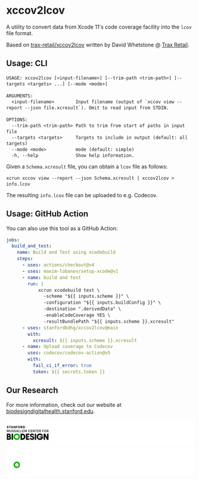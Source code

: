 <!--

This source file is part of the Stanford Biodesign Digital Health Group open-source organization

SPDX-FileCopyrightText: 2025 Stanford University and the project authors (see CONTRIBUTORS.md)

SPDX-License-Identifier: MIT

-->

# xccov2lcov

A utility to convert data from Xcode 11's code coverage facility into the `lcov` file format.

Based on [trax-retail/xccov2lcov](https://github.com/trax-retail/xccov2lcov) written by David Whetstone @ [Trax Retail](https://traxretail.com/).


## Usage: CLI

```
USAGE: xccov2lcov [<input-filename>] [--trim-path <trim-path>] [--targets <targets> ...] [--mode <mode>]

ARGUMENTS:
  <input-filename>        Input filename (output of `xccov view --report --json file.xcresult`). Omit to read input from STDIN.

OPTIONS:
  --trim-path <trim-path> Path to trim from start of paths in input file
  --targets <targets>     Targets to include in output (default: all targets)
  --mode <mode>           mode (default: simple)
  -h, --help              Show help information.
```

Given a `Schema.xcresult` file, you can obtain a `lcov` file as follows:

```
xcrun xccov view --report --json Schema.xcresult | xccov2lcov > info.lcov
```

The resulting `info.lcov` file can be uploaded to e.g. Codecov. 


## Usage: GitHub Action

You can also use this tool as a GitHub Action:

```yml
jobs:
  build_and_test:
    name: Build and Test using xcodebuild
    steps:
      - uses: actions/checkout@v4
      - uses: maxim-lobanov/setup-xcode@v1
      - name: build and test
        run: |
            xcrun xcodebuild test \
              -scheme "${{ inputs.scheme }}" \
              -configuration "${{ inputs.buildConfig }}" \
              -destination ".derivedData" \
              -enableCodeCoverage YES \
              -resultBundlePath "${{ inputs.scheme }}.xcresult"
      - uses: stanfordbdhg/xccov2lcov@main
        with:
          xcresult: ${{ inputs.scheme }}.xcresult
      - name: Upload coverage to Codecov
        uses: codecov/codecov-action@v5
        with:
          fail_ci_if_error: true
          token: ${{ secrets.token }}
```


## Our Research

For more information, check out our website at [biodesigndigitalhealth.stanford.edu](https://biodesigndigitalhealth.stanford.edu).

![Stanford Mussallem Center for Biodesign Logo](https://raw.githubusercontent.com/StanfordBDHG/.github/main/assets/biodesign-footer-light.png#gh-light-mode-only)
![Stanford Mussallem Center for Biodesign Logo](https://raw.githubusercontent.com/StanfordBDHG/.github/main/assets/biodesign-footer-dark.png#gh-dark-mode-only)
